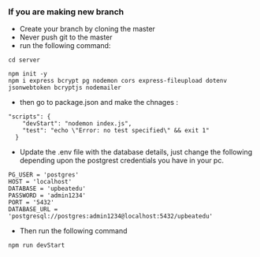 ### If you are making new branch

- Create your branch by cloning the master
- Never push git to the master
- run the following command:

```
cd server
```
  
```
npm init -y
npm i express bcrypt pg nodemon cors express-fileupload dotenv jsonwebtoken bcryptjs nodemailer
```

- then go to package.json and make the chnages : 
```
"scripts": {
    "devStart": "nodemon index.js",
    "test": "echo \"Error: no test specified\" && exit 1"
  }
```

- Update the .env file with the database details, just change the following depending upon the postgrest credentials you have in your pc.
```
PG_USER = 'postgres'
HOST = 'localhost'
DATABASE = 'upbeatedu'
PASSWORD = 'admin1234'
PORT = '5432'
DATABASE_URL = 'postgresql://postgres:admin1234@localhost:5432/upbeatedu'
```

- Then run the following command
```
npm run devStart
```
